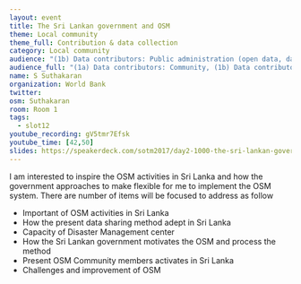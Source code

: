 ```yaml
---
layout: event
title: The Sri Lankan government and OSM
theme: Local community
theme_full: Contribution & data collection
category: Local community
audience: "(1b) Data contributors: Public administration (open data, data feedback...)"
audience_full: "(1a) Data contributors: Community, (1b) Data contributors: Public administration (open data, data feedback...), (1c) Data contributors: Companies (data feedback, driven by need of data...), (2a) Data users: Commercial, (2b) Data users: Non-profit and public service, (2c) Data users: Personal, (3a) Core OSM: OSM stack developers, (3b) Core OSM: OSMF working groups (community, licence, data...), (3c) Core OSM: OSMF board (strategy and vision)"
name: S Suthakaran
organization: World Bank
twitter:
osm: Suthakaran
room: Room 1
tags:
  - slot12
youtube_recording: gV5tmr7Efsk
youtube_time: [42,50]
slides: https://speakerdeck.com/sotm2017/day2-1000-the-sri-lankan-government-and-osm
---
```

I am interested to inspire the OSM activities in Sri Lanka and how the government approaches to make flexible for me to implement the OSM system.
There are number of items will be focused to address as follow
 - Important of OSM activities in Sri Lanka
 - How the present data sharing method adept in Sri Lanka
 - Capacity of Disaster Management center
 - How the Sri Lankan government motivates the OSM and process the method
 - Present OSM Community members activates in Sri Lanka
 - Challenges and improvement of OSM


